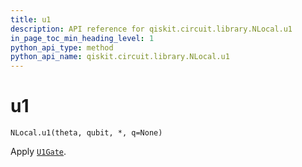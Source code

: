 ```yaml
---
title: u1
description: API reference for qiskit.circuit.library.NLocal.u1
in_page_toc_min_heading_level: 1
python_api_type: method
python_api_name: qiskit.circuit.library.NLocal.u1
---
```


# u1

<span id="qiskit.circuit.library.NLocal.u1" />

`NLocal.u1(theta, qubit, *, q=None)`

Apply [`U1Gate`](qiskit.circuit.library.U1Gate "qiskit.circuit.library.U1Gate").

